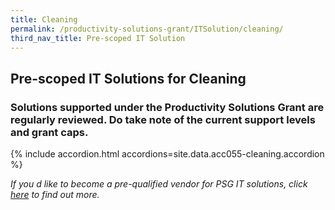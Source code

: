 ```yaml
---
title: Cleaning
permalink: /productivity-solutions-grant/ITSolution/cleaning/
third_nav_title: Pre-scoped IT Solution
---
```


## Pre-scoped IT Solutions for Cleaning

### Solutions supported under the Productivity Solutions Grant are regularly reviewed. Do take note of the current support levels and grant caps.

{% include accordion.html accordions=site.data.acc055-cleaning.accordion %}

_If you d like to become a pre-qualified vendor for PSG IT solutions, click <a target='_blank' href='https://www.imda.gov.sg/icmvendors' >here</a> to find out more._
